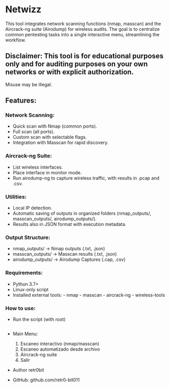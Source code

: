 # Netwizz
This tool integrates network scanning functions (nmap, masscan) and the Aircrack-ng suite (Airodump) for wireless audits.
The goal is to centralize common pentesting tasks into a single interactive menu, streamlining the workflow.

## Disclaimer: This tool is for educational purposes only and for auditing purposes on your own networks or with explicit authorization.
Misuse may be illegal.

## Features:

### Network Scanning: 
- Quick scan with Nmap (common ports).
- Full scan (all ports).
- Custom scan with selectable flags.
- Integration with Masscan for rapid discovery.
  
### Aircrack-ng Suite:
- List wireless interfaces.
- Place interface in monitor mode.
- Run airodump-ng to capture wireless traffic, with results in .pcap and .csv.

### Utilities:
- Local IP detection.
- Automatic saving of outputs in organized folders (nmap_outputs/, masscan_outputs/, airodump_outputs/).
- Results also in JSON format with execution metadata.

### Output Structure:
- nmap_outputs/ → Nmap outputs (.txt, .json)
- masscan_outputs/ → Masscan results (.txt, .json)
- airodump_outputs/ → Airodump Captures (.cap, .csv)

### Requirements:
- Python 3.7+
- Linux-only script
- Installed external tools:
      - nmap
      - masscan
      - aircrack-ng
      - wireless-tools
### How to use:
- Run the script (with root)
  ```bash sudo python3 Netwizz.py

- Main Menu:
  1) Escaneo interactivo (nmap/masscan)
  2) Escaneo automatizado desde archivo
  3) Aircrack-ng suite
  4) Salir

- Author
retr0bit
- GitHub: github.com/retr0-bit011


